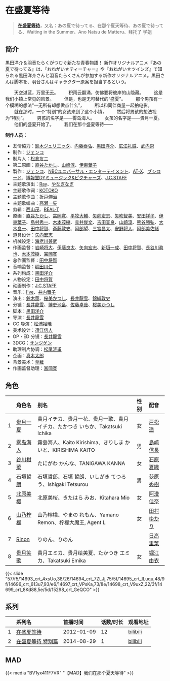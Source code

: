 # 在盛夏等待


> <u>**[在盛夏等待](https://bgm.tv/subject/22657)**</u>，又名：あの夏で待ってる、在那个夏天等待、あの夏で待ってる、Waiting in the Summer、Ano Natsu de Matteru、拜托了 学姐

## 简介

黒田洋介＆羽音たらくがつむぐ新たな青春物語！ 新作オリジナルアニメ『あの夏で待ってる』は、『おねがい☆ティーチャー』や『おねがい☆ツインズ』で知られる黒田洋介さんと羽音たらくさんが参加する新作オリジナルアニメ。黒田さんは脚本を、羽音さんはキャラクター原案を担当するという。

　　天空湛蓝，万里无云。
　　积雨云翻涌，仿佛要将彼岸的山隐藏。
　　这是我们小镇上常见的风景。
　　但是，也是无可替代的“盛夏”。
　　那个男孩有一个模糊的想法“一无所有却想做点什么”，
　　所以和同伴商量一起拍电影。
　　就在那时，一个“特别”的女孩来到了这个小镇，
　　然后将男孩的想法视为“特别”。
　　男孩的名字是——雾岛海人。
　　女孩的名字是——贵月一夏。
　　他们的盛夏开始了。
　　我们在那个盛夏等待——

**制作人员：**
- 友情協力：[鈴木ジュリエッタ](https://bgm.tv/person/8408)、[内藤泰弘](https://bgm.tv/person/210)、[黒田洋介](https://bgm.tv/person/163)、[広江礼威](https://bgm.tv/person/6811)、[武内崇](https://bgm.tv/person/1467)
- 制作：[ジェンコ](https://bgm.tv/person/220)
- 制片人：[松倉友二](https://bgm.tv/person/2654)
- 第二原画：[直谷たかし](https://bgm.tv/person/22595)、[山崎淳](https://bgm.tv/person/29725)、[伊東葉子](https://bgm.tv/person/14115)
- 製作：[ジェンコ](https://bgm.tv/person/220)、[NBCユニバーサル・エンターテイメント](https://bgm.tv/person/3750)、[AT-X](https://bgm.tv/person/230)、[ブシロード](https://bgm.tv/person/10556)、[博報堂DYミュージック&amp;ピクチャーズ](https://bgm.tv/person/3278)、[J.C.STAFF](https://bgm.tv/person/390)
- 主题歌演出：[Ray](https://bgm.tv/person/7409)、[やなぎなぎ](https://bgm.tv/person/7019)
- 主题歌作词：[KOTOKO](https://bgm.tv/person/5733)
- 主题歌作曲：[折戸伸治](https://bgm.tv/person/1915)
- 主题歌编曲：[高瀬一矢](https://bgm.tv/person/6402)
- 剪辑：[西山茂](https://bgm.tv/person/6004)、[REAL-T](https://bgm.tv/person/46772)
- 原画：[直谷たかし](https://bgm.tv/person/22595)、[冨岡寛](https://bgm.tv/person/12227)、[平牧大輔](https://bgm.tv/person/13069)、[矢向宏志](https://bgm.tv/person/12763)、[矢吹智美](https://bgm.tv/person/43623)、[安田祥子](https://bgm.tv/person/26264)、[伊東葉子](https://bgm.tv/person/14115)、[島村秀一](https://bgm.tv/person/1361)、[木本茂樹](https://bgm.tv/person/12213)、[赤井俊文](https://bgm.tv/person/7825)、[吉田亘良](https://bgm.tv/person/12230)、[山崎淳](https://bgm.tv/person/29725)、[熊谷勝弘](https://bgm.tv/person/12790)、[大木良一](https://bgm.tv/person/158)、[田中将賀](https://bgm.tv/person/3269)、[斎藤敦史](https://bgm.tv/person/12631)、[阿部望](https://bgm.tv/person/11560)、[三宮昌太](https://bgm.tv/person/11346)、[安野将人](https://bgm.tv/person/13084)、[阿部美佐緒](https://bgm.tv/person/11377)
- 道具设计：[矢向宏志](https://bgm.tv/person/12763)
- 机械设定：[海老川兼武](https://bgm.tv/person/9236)
- 作画监督：[岩崎将大](https://bgm.tv/person/17845)、[伊藤良太](https://bgm.tv/person/12792)、[矢向宏志](https://bgm.tv/person/12763)、[新垣一成](https://bgm.tv/person/27842)、[田中将賀](https://bgm.tv/person/3269)、[長谷川眞也](https://bgm.tv/person/727)、[木本茂樹](https://bgm.tv/person/12213)、[冨岡寛](https://bgm.tv/person/12227)
- 总作画监督：[田中将賀](https://bgm.tv/person/3269)
- 音响监督：[明田川仁](https://bgm.tv/person/477)
- 系列构成：[黒田洋介](https://bgm.tv/person/163)
- 人物设定：[田中将賀](https://bgm.tv/person/3269)
- 动画制作：[J.C.STAFF](https://bgm.tv/person/390)
- 音乐：[I've](https://bgm.tv/person/5775)、[井内舞子](https://bgm.tv/person/3610)
- 演出：[鈴木薫](https://bgm.tv/person/13047)、[桜美かつし](https://bgm.tv/person/1019)、[長井龍雪](https://bgm.tv/person/3179)、[錦織敦史](https://bgm.tv/person/3223)
- 分镜：[長井龍雪](https://bgm.tv/person/3179)、[博史池畠](https://bgm.tv/person/13170)、[佐藤卓哉](https://bgm.tv/person/200)、[桜美かつし](https://bgm.tv/person/1019)
- 脚本：[黒田洋介](https://bgm.tv/person/163)
- 导演：[長井龍雪](https://bgm.tv/person/3179)
- CG 导演：[松浦裕暁](https://bgm.tv/person/399)
- 美术设计：[須江信人](https://bgm.tv/person/11793)
- OP・ED 分镜：[長井龍雪](https://bgm.tv/person/3179)
- 3DCG：[サンジゲン](https://bgm.tv/person/7061)
- 助理制片协调：[松尾洸甫](https://bgm.tv/person/34227)
- 企画：[真木太郎](https://bgm.tv/person/372)
- 背景美术：[草薙](https://bgm.tv/person/5992)
- 作画监督助理：[冨岡寛](https://bgm.tv/person/12227)

## 角色

|     |   角色名   |   别名  | 性别 |  配音  |
|:--- |:------  |:----      |:---  |:--   |
| 1 | [贵月一夏](https://bgm.tv/character/14693) | 貴月イチカ、贵月一花、贵月一歌、貴月 イチカ、たかつき いちか、Takatsuki  Ichika | 女 | [戸松遥](https://bgm.tv/person/4856) |
| 2 | [雾岛海人](https://bgm.tv/character/14694) | 霧島海人、Kaito Kirishima、きりしま かいと、KIRISHIMA KAITO | 男 | [島﨑信長](https://bgm.tv/person/7392) |
| 3 | [谷川柑菜](https://bgm.tv/character/14695) | たにがわ かんな、TANIGAWA KANNA | 女 | [石原夏織](https://bgm.tv/person/6455) |
| 4 | [石垣哲朗](https://bgm.tv/character/14696) | 石垣哲郎、石垣 哲朗、いしがき てつろう、Ishigaki Tetsurou | 男 | [荻原秀樹](https://bgm.tv/person/4069) |
| 5 | [北原美樱](https://bgm.tv/character/14697) | 北原美桜、きたはら みお、Kitahara Mio | 女 | [阿澄佳奈](https://bgm.tv/person/4868) |
| 6 | [山乃柠檬](https://bgm.tv/character/14698) | 山乃檸檬、やまの れもん、Yamano Remon、柠檬大魔王, Agent L | 女 | [田村ゆかり](https://bgm.tv/person/3965) |
| 7 | [Rinon](https://bgm.tv/character/14699) | りのん、りのん |  | [日高里菜](https://bgm.tv/person/4962) |
| 8 | [贵月笑歌](https://bgm.tv/character/15298) | 貴月エミカ、贵月绘美夏、たかつき エミカ、Takatsuki Emika | 女 | [堀江由衣](https://bgm.tv/person/3970) |

{{< slide "57/f5/14693_crt_4xsUo,38/26/14694_crt_7ZLJj,75/5f/14695_crt_ILuqu,48/9f/14696_crt_613u7,93/e6/14697_crt_VPsKa,73/8e/14698_crt_V9uxZ,22/3f/14699_crt_8Kd88,5e/5d/15298_crt_GeQCO" >}}

## 系列

|     |   系列名   |   首播时间  | 话数/时长  | 观看地址 |
|:---  |:------    |:----      |:---       |:---  |
| 1 |[在盛夏等待](https://bgm.tv/subject/22657)| 2012-01-09 | 12 | [bilibili](https://www.bilibili.com/bangumi/play/ep14687)  |
| 2 |[在盛夏等待 特别篇](https://bgm.tv/subject/100450)| 2014-08-29 | 1 | [bilibili](https://www.bilibili.com/bangumi/play/ss3837)  |



## MAD

{{< media  "BV1yx411F7VR" 
"【MAD】我们在那个夏天等待" >}}

